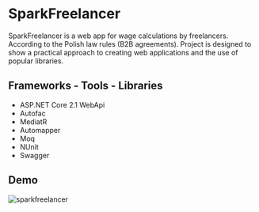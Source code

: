 # SparkFreelancer

SparkFreelancer is a web app for wage calculations by freelancers. According to the Polish law rules (B2B agreements).
Project is designed to show a practical approach to creating web applications and the use of popular libraries.

## Frameworks - Tools - Libraries

* ASP.NET Core 2.1 WebApi
* Autofac
* MediatR
* Automapper
* Moq
* NUnit
* Swagger

## Demo 

![sparkfreelancer](https://user-images.githubusercontent.com/9487450/45780351-b2a5f080-bc5d-11e8-8643-0d14970ba2e0.PNG)